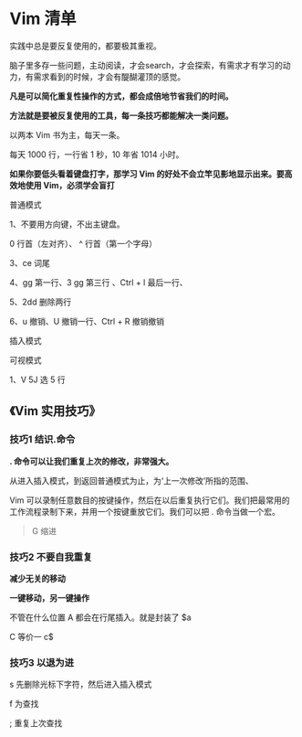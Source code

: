 # Vim 清单

实践中总是要反复使用的，都要极其重视。

脑子里多存一些问题，主动阅读，才会search，才会探索，有需求才有学习的动力，有需求看到的时候，才会有醍醐灌顶的感觉。

**凡是可以简化重复性操作的方式，都会成倍地节省我们的时间。**

**方法就是要被反复使用的工具，每一条技巧都能解决一类问题。**

以两本 Vim 书为主，每天一条。

每天 1000 行，一行省 1 秒，10 年省 1014 小时。

**如果你要低头看着键盘打字，那学习 Vim 的好处不会立竿见影地显示出来。要高效地使用 Vim，必须学会盲打**



普通模式

1、不要用方向键，不出主键盘。

0 行首（左对齐）、 ^ 行首（第一个字母）

3、ce 词尾

4、gg 第一行、3 gg 第三行 、Ctrl + l 最后一行、

5、2dd 删除两行

6、u 撤销、U 撤销一行、Ctrl + R 撤销撤销



插入模式



可视模式

1、V  5J 选 5 行



## 《Vim 实用技巧》

### 技巧1 结识.命令

**. 命令可以让我们重复上次的修改，非常强大。**

从进入插入模式，到返回普通模式为止，为‘上一次修改’所指的范围、

Vim 可以录制任意数目的按键操作，然后在以后重复执行它们。我们把最常用的工作流程录制下来，并用一个按键重放它们。我们可以把 . 命令当做一个宏。

>G 缩进

### 技巧2 不要自我重复

**减少无关的移动**


**一键移动，另一键操作**


不管在什么位置 A 都会在行尾插入。就是封装了 $a

C 等价一 c$

### 技巧3 以退为进

s 先删除光标下字符，然后进入插入模式

f 为查找

; 重复上次查找





